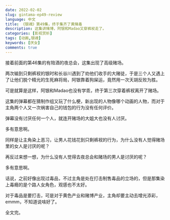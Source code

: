 ```yaml
---
date: 2022-02-02
slug: gintama-ep49-review
language: 中文
title: 《银魂》第49集，终于集齐了黄赌毒
description: 这集讲赌博，阿银和Madao又穿裤衩走了。
categories: [影视赏析]
tags: [动画,银魂]
keywords: [厌女]
comments: true
---
```


接着前面的第46集的有陪酒的夜总会，这集出现了高级赌场。

两次输到只剩裤衩的银时和长谷川遇到了劝他们收手的大赌徒，于是三个人又遇上了让他们脱个精光的生死麻将局，阿银靠着狗屎运，竟然用一次天胡反败为胜。

可是就算是这样，阿银和Madao也没有学乖，终于第三次穿着裤衩离开了赌场。

这集的弹幕都在猜制作组又玩了什么梗，新出现的人物像哪个动画的人物，而对于主角两个人又一次祸害自己的钱包的行为没有任何评价。

弹幕没有讨厌任何一个人，就连开赌场的大姐大也没有人讨厌。

多有意思啊。

同样是让主角染上恶习，让男人花钱花到只剩裤衩的行为，为什么没有人觉得赌场里的女人是讨厌的呢？

再反过来想一想，为什么没有人觉得去夜总会和赌场的男人是讨厌的呢？

多有意思啊。

话说，之前好像出现过毒品，不过主角是处在打击制售毒品的立场的，但是那集染上毒瘾的是个路人女角色，观感也不太好。

对于毒品是要打击，可是对于黄色产业和赌博产业，主角却要主动去增光添彩，emmm，不知道说啥好了。

全文完。
